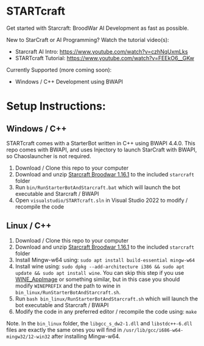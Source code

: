 # STARTcraft

Get started with Starcraft: BroodWar AI Development as fast as possible.

New to StarCraft or AI Programming? Watch the tutorial video(s):
* Starcraft AI Intro: https://www.youtube.com/watch?v=czhNqUxmLks
* STARTcraft Tutorial: https://www.youtube.com/watch?v=FEEkO6__GKw

Currently Supported (more coming soon):
* Windows / C++ Development using BWAPI

# Setup Instructions:

## Windows / C++

STARTcraft comes with a StarterBot written in C++ using BWAPI 4.4.0. This repo comes with BWAPI, and uses Injectory to launch StarCraft with BWAPI, so Chaoslauncher is not required.

1. Download / Clone this repo to your computer
2. Download and unzip [Starcraft Broodwar 1.16.1](https://www.cs.mun.ca/~dchurchill/starcraftaicomp/files/startcraft/scbw_bwapi440.zip) to the included `starcraft` folder
3. Run `bin/RunStarterBotAndStarcraft.bat` which will launch the bot executable and Starcraft / BWAPI
4. Open `visualstudio/STARTcraft.sln` in Visual Studio 2022 to modify / recompile the code

## Linux / C++

1. Download / Clone this repo to your computer
2. Download and unzip [Starcraft Broodwar 1.16.1](https://www.cs.mun.ca/~dchurchill/starcraftaicomp/files/startcraft/scbw_bwapi440.zip) to the included `starcraft` folder
3. Install Mingw-w64 using: `sudo apt install build-essential mingw-w64`
4. Install wine using: `sudo dpkg --add-architecture i386 && sudo apt update && sudo apt install wine`. You can skip this step if you use [WINE_AppImage](https://github.com/mmtrt/WINE_AppImage) or something similar, but in this case you should modify `WINEPREFIX` and the path to wine in `bin_linux/RunStarterBotAndStarcraft.sh`.
5. Run `bash bin_linux/RunStarterBotAndStarcraft.sh` which will launch the bot executable and Starcraft / BWAPI
6. Modify the code in any preferred editor / recompile the code using: `make`

Note. In the `bin_linux` folder, the `libgcc_s_dw2-1.dll` and `libstdc++-6.dll` files are exactly the same ones you will find in `/usr/lib/gcc/i686-w64-mingw32/12-win32` after installing Mingw-w64.
